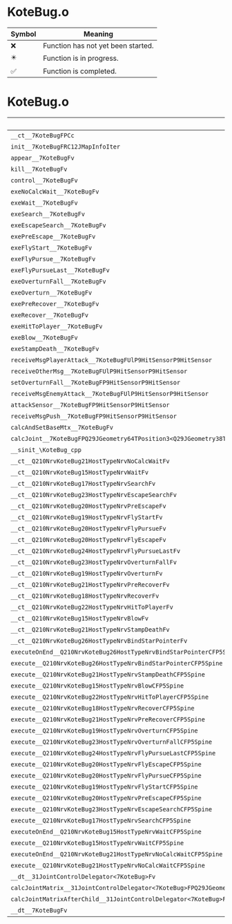 # KoteBug.o
| Symbol | Meaning 
| ------------- | ------------- 
| :x: | Function has not yet been started. 
| :eight_pointed_black_star: | Function is in progress. 
| :white_check_mark: | Function is completed. 


# KoteBug.o
| Symbol | Decompiled? |
| ------------- | ------------- |
| `__ct__7KoteBugFPCc` | :x: |
| `init__7KoteBugFRC12JMapInfoIter` | :x: |
| `appear__7KoteBugFv` | :x: |
| `kill__7KoteBugFv` | :x: |
| `control__7KoteBugFv` | :x: |
| `exeNoCalcWait__7KoteBugFv` | :x: |
| `exeWait__7KoteBugFv` | :x: |
| `exeSearch__7KoteBugFv` | :x: |
| `exeEscapeSearch__7KoteBugFv` | :x: |
| `exePreEscape__7KoteBugFv` | :x: |
| `exeFlyStart__7KoteBugFv` | :x: |
| `exeFlyPursue__7KoteBugFv` | :x: |
| `exeFlyPursueLast__7KoteBugFv` | :x: |
| `exeOverturnFall__7KoteBugFv` | :x: |
| `exeOverturn__7KoteBugFv` | :x: |
| `exePreRecover__7KoteBugFv` | :x: |
| `exeRecover__7KoteBugFv` | :x: |
| `exeHitToPlayer__7KoteBugFv` | :x: |
| `exeBlow__7KoteBugFv` | :x: |
| `exeStampDeath__7KoteBugFv` | :x: |
| `receiveMsgPlayerAttack__7KoteBugFUlP9HitSensorP9HitSensor` | :x: |
| `receiveOtherMsg__7KoteBugFUlP9HitSensorP9HitSensor` | :x: |
| `setOverturnFall__7KoteBugFP9HitSensorP9HitSensor` | :x: |
| `receiveMsgEnemyAttack__7KoteBugFUlP9HitSensorP9HitSensor` | :x: |
| `attackSensor__7KoteBugFP9HitSensorP9HitSensor` | :x: |
| `receiveMsgPush__7KoteBugFP9HitSensorP9HitSensor` | :x: |
| `calcAndSetBaseMtx__7KoteBugFv` | :x: |
| `calcJoint__7KoteBugFPQ29JGeometry64TPosition3<Q29JGeometry38TMatrix34<Q29JGeometry13SMatrix34C<f>>>RC19JointControllerInfo` | :x: |
| `__sinit_\KoteBug_cpp` | :x: |
| `__ct__Q210NrvKoteBug21HostTypeNrvNoCalcWaitFv` | :x: |
| `__ct__Q210NrvKoteBug15HostTypeNrvWaitFv` | :x: |
| `__ct__Q210NrvKoteBug17HostTypeNrvSearchFv` | :x: |
| `__ct__Q210NrvKoteBug23HostTypeNrvEscapeSearchFv` | :x: |
| `__ct__Q210NrvKoteBug20HostTypeNrvPreEscapeFv` | :x: |
| `__ct__Q210NrvKoteBug19HostTypeNrvFlyStartFv` | :x: |
| `__ct__Q210NrvKoteBug20HostTypeNrvFlyPursueFv` | :x: |
| `__ct__Q210NrvKoteBug20HostTypeNrvFlyEscapeFv` | :x: |
| `__ct__Q210NrvKoteBug24HostTypeNrvFlyPursueLastFv` | :x: |
| `__ct__Q210NrvKoteBug23HostTypeNrvOverturnFallFv` | :x: |
| `__ct__Q210NrvKoteBug19HostTypeNrvOverturnFv` | :x: |
| `__ct__Q210NrvKoteBug21HostTypeNrvPreRecoverFv` | :x: |
| `__ct__Q210NrvKoteBug18HostTypeNrvRecoverFv` | :x: |
| `__ct__Q210NrvKoteBug22HostTypeNrvHitToPlayerFv` | :x: |
| `__ct__Q210NrvKoteBug15HostTypeNrvBlowFv` | :x: |
| `__ct__Q210NrvKoteBug21HostTypeNrvStampDeathFv` | :x: |
| `__ct__Q210NrvKoteBug26HostTypeNrvBindStarPointerFv` | :x: |
| `executeOnEnd__Q210NrvKoteBug26HostTypeNrvBindStarPointerCFP5Spine` | :x: |
| `execute__Q210NrvKoteBug26HostTypeNrvBindStarPointerCFP5Spine` | :x: |
| `execute__Q210NrvKoteBug21HostTypeNrvStampDeathCFP5Spine` | :x: |
| `execute__Q210NrvKoteBug15HostTypeNrvBlowCFP5Spine` | :x: |
| `execute__Q210NrvKoteBug22HostTypeNrvHitToPlayerCFP5Spine` | :x: |
| `execute__Q210NrvKoteBug18HostTypeNrvRecoverCFP5Spine` | :x: |
| `execute__Q210NrvKoteBug21HostTypeNrvPreRecoverCFP5Spine` | :x: |
| `execute__Q210NrvKoteBug19HostTypeNrvOverturnCFP5Spine` | :x: |
| `execute__Q210NrvKoteBug23HostTypeNrvOverturnFallCFP5Spine` | :x: |
| `execute__Q210NrvKoteBug24HostTypeNrvFlyPursueLastCFP5Spine` | :x: |
| `execute__Q210NrvKoteBug20HostTypeNrvFlyEscapeCFP5Spine` | :x: |
| `execute__Q210NrvKoteBug20HostTypeNrvFlyPursueCFP5Spine` | :x: |
| `execute__Q210NrvKoteBug19HostTypeNrvFlyStartCFP5Spine` | :x: |
| `execute__Q210NrvKoteBug20HostTypeNrvPreEscapeCFP5Spine` | :x: |
| `execute__Q210NrvKoteBug23HostTypeNrvEscapeSearchCFP5Spine` | :x: |
| `execute__Q210NrvKoteBug17HostTypeNrvSearchCFP5Spine` | :x: |
| `executeOnEnd__Q210NrvKoteBug15HostTypeNrvWaitCFP5Spine` | :x: |
| `execute__Q210NrvKoteBug15HostTypeNrvWaitCFP5Spine` | :x: |
| `executeOnEnd__Q210NrvKoteBug21HostTypeNrvNoCalcWaitCFP5Spine` | :x: |
| `execute__Q210NrvKoteBug21HostTypeNrvNoCalcWaitCFP5Spine` | :x: |
| `__dt__31JointControlDelegator<7KoteBug>Fv` | :x: |
| `calcJointMatrix__31JointControlDelegator<7KoteBug>FPQ29JGeometry64TPosition3<Q29JGeometry38TMatrix34<Q29JGeometry13SMatrix34C<f>>>RC19JointControllerInfo` | :x: |
| `calcJointMatrixAfterChild__31JointControlDelegator<7KoteBug>FPQ29JGeometry64TPosition3<Q29JGeometry38TMatrix34<Q29JGeometry13SMatrix34C<f>>>RC19JointControllerInfo` | :x: |
| `__dt__7KoteBugFv` | :x: |
